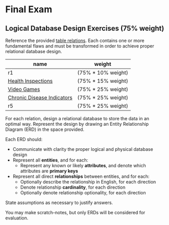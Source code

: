 # Final Exam

## Logical Database Design Exercises (75% weight)

Reference the provided [table relations](/resources/exams/final/relations/). Each contains one or more fundamental flaws and must be transformed in order to achieve proper relational database design.

name | weight
--- | ---
r1 | (75% * 10% weight)
[Health Inspections](/resources/exams/final/relations/health-inspections.md) | (75% * 15% weight)
[Video Games](/resources/exams/final/relations/video-games.md) | (75% * 25% weight)
[Chronic Disease Indicators](/resources/exams/final/relations/disease-indicators.md) | (75% * 25% weight)
r5 | (75% * 25% weight)


For each relation, design a relational database to store the data in an optimal way.
 Represent the design by drawing an Entity Relationship Diagram (ERD) in the space provided.

Each ERD should:

  + Communicate with clarity the proper logical and physical database design
  + Represent all **entities**, and for each:
    + Represent any known or likely **attributes**, and denote which attributes are **primary keys**
  + Represent all direct **relationships** between entities, and for each:
    + Optionally describe the relationship in English, for each direction
    + Denote relationship **cardinality**, for each direction
    + Optionally denote relationship optionality, for each direction

State assumptions as necessary to justify answers.

You may make scratch-notes, but only ERDs will be considered for evaluation.
